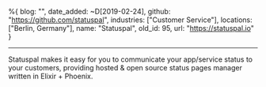 %{
  blog: "",
  date_added: ~D[2019-02-24],
  github: "https://github.com/statuspal",
  industries: ["Customer Service"],
  locations: ["Berlin, Germany"],
  name: "Statuspal",
  old_id: 95,
  url: "https://statuspal.io"
}

---

Statuspal makes it easy for you to communicate your app/service status to your customers, providing hosted & open source status pages manager written in Elixir + Phoenix.
